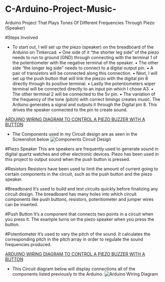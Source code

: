 # C-Arduino-Project-Music-
Arduino Project That Plays Tones Of Different Frequencies Through Piezo (Speaker)

#Steps Involved
* To start out, I will set up the piezo (speaker) on the breadboard of the
Arduino on Tinkercad.
▪ One side of it “the shorter leg side” of the piezo needs to run to ground
(GND) through connecting with the terminal 1 of the potentiometer with
the negative terminal of the speaker.
▪ The other side “the longer leg side” needs to connect to a digital output pin.
▪ A pair of transistors will be connected along this connection.
▪ Next, I will set up the push button that will link the piezzo with the digital
pin 8 directly through its positive terminal.
▪ Lastly the potentiometers wiper terminal will be connected directly to an
input pin which I chose A3.
▪ The other terminal 2 will be connected to the 5v pin.
▪ The variation of the frequency of the tone (pitch) with correct timings
creates music. The Arduino generates a signal and outputs it through the
Digital pin 8. This drives the speaker connected to the pin to create sound.

<u>ARDUINO WIRING DIAGRAM TO CONTROL A PIEZO BUZZER WITH A BUTTON</u>
* The Components used in my Circuit design are as seen in the Screenshot below
![Components Circuit Design](https://user-images.githubusercontent.com/70195777/174504143-180fb606-8fda-46ac-9095-e8a529592ebe.png)

#Piezo Speaker
This are speakers are frequently used to generate sound in digital
quartz watches and other electronic devices. Piezo has been used
in this project to output sound when the push button is pressed.

#Resistors
Resistors have been used to limit the amount of current going to
certain components in the circuit, such as the push button and
the piezo speaker.

#Breadboard
It’s used to build and test circuits quickly before finalizing any
circuit design. The breadboard has many holes into which circuit
components like push buttons, resistors, potentiometer and
jumper wires can be inserted.

#Push Button
It’s a component that connects two points in a circuit when you
press it. The example turns on the piezo speaker when you press
the button.

#Potentiometer
It’s used to vary the pitch of the sound. It calculates the
corresponding pitch in the pitch array in order to regulate the
sound frequencies produced.

<u> ARDUINO WIRING DIAGRAM TO CONTROL A PIEZO BUZZER WITH A BUTTON </U>
* This Circuit diagram below will display connections all of the components listed previously to the Arduino.
![Arduino Wiring Diagram](https://user-images.githubusercontent.com/70195777/174504339-5de87f1e-9a79-4d79-91f4-a460d8a65693.png)
